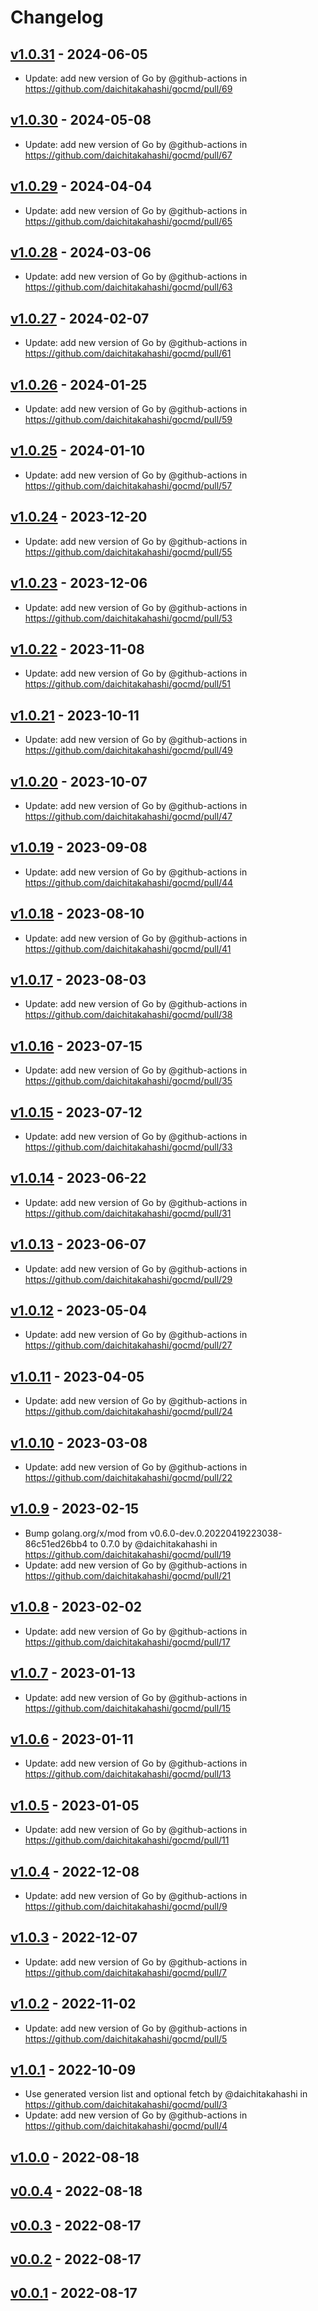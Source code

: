 # Changelog

## [v1.0.31](https://github.com/daichitakahashi/gocmd/compare/v1.0.30...v1.0.31) - 2024-06-05
- Update: add new version of Go by @github-actions in https://github.com/daichitakahashi/gocmd/pull/69

## [v1.0.30](https://github.com/daichitakahashi/gocmd/compare/v1.0.29...v1.0.30) - 2024-05-08
- Update: add new version of Go by @github-actions in https://github.com/daichitakahashi/gocmd/pull/67

## [v1.0.29](https://github.com/daichitakahashi/gocmd/compare/v1.0.28...v1.0.29) - 2024-04-04
- Update: add new version of Go by @github-actions in https://github.com/daichitakahashi/gocmd/pull/65

## [v1.0.28](https://github.com/daichitakahashi/gocmd/compare/v1.0.27...v1.0.28) - 2024-03-06
- Update: add new version of Go by @github-actions in https://github.com/daichitakahashi/gocmd/pull/63

## [v1.0.27](https://github.com/daichitakahashi/gocmd/compare/v1.0.26...v1.0.27) - 2024-02-07
- Update: add new version of Go by @github-actions in https://github.com/daichitakahashi/gocmd/pull/61

## [v1.0.26](https://github.com/daichitakahashi/gocmd/compare/v1.0.25...v1.0.26) - 2024-01-25
- Update: add new version of Go by @github-actions in https://github.com/daichitakahashi/gocmd/pull/59

## [v1.0.25](https://github.com/daichitakahashi/gocmd/compare/v1.0.24...v1.0.25) - 2024-01-10
- Update: add new version of Go by @github-actions in https://github.com/daichitakahashi/gocmd/pull/57

## [v1.0.24](https://github.com/daichitakahashi/gocmd/compare/v1.0.23...v1.0.24) - 2023-12-20
- Update: add new version of Go by @github-actions in https://github.com/daichitakahashi/gocmd/pull/55

## [v1.0.23](https://github.com/daichitakahashi/gocmd/compare/v1.0.22...v1.0.23) - 2023-12-06
- Update: add new version of Go by @github-actions in https://github.com/daichitakahashi/gocmd/pull/53

## [v1.0.22](https://github.com/daichitakahashi/gocmd/compare/v1.0.21...v1.0.22) - 2023-11-08
- Update: add new version of Go by @github-actions in https://github.com/daichitakahashi/gocmd/pull/51

## [v1.0.21](https://github.com/daichitakahashi/gocmd/compare/v1.0.20...v1.0.21) - 2023-10-11
- Update: add new version of Go by @github-actions in https://github.com/daichitakahashi/gocmd/pull/49

## [v1.0.20](https://github.com/daichitakahashi/gocmd/compare/v1.0.19...v1.0.20) - 2023-10-07
- Update: add new version of Go by @github-actions in https://github.com/daichitakahashi/gocmd/pull/47

## [v1.0.19](https://github.com/daichitakahashi/gocmd/compare/v1.0.18...v1.0.19) - 2023-09-08
- Update: add new version of Go by @github-actions in https://github.com/daichitakahashi/gocmd/pull/44

## [v1.0.18](https://github.com/daichitakahashi/gocmd/compare/v1.0.17...v1.0.18) - 2023-08-10
- Update: add new version of Go by @github-actions in https://github.com/daichitakahashi/gocmd/pull/41

## [v1.0.17](https://github.com/daichitakahashi/gocmd/compare/v1.0.16...v1.0.17) - 2023-08-03
- Update: add new version of Go by @github-actions in https://github.com/daichitakahashi/gocmd/pull/38

## [v1.0.16](https://github.com/daichitakahashi/gocmd/compare/v1.0.15...v1.0.16) - 2023-07-15
- Update: add new version of Go by @github-actions in https://github.com/daichitakahashi/gocmd/pull/35

## [v1.0.15](https://github.com/daichitakahashi/gocmd/compare/v1.0.14...v1.0.15) - 2023-07-12
- Update: add new version of Go by @github-actions in https://github.com/daichitakahashi/gocmd/pull/33

## [v1.0.14](https://github.com/daichitakahashi/gocmd/compare/v1.0.13...v1.0.14) - 2023-06-22
- Update: add new version of Go by @github-actions in https://github.com/daichitakahashi/gocmd/pull/31

## [v1.0.13](https://github.com/daichitakahashi/gocmd/compare/v1.0.12...v1.0.13) - 2023-06-07
- Update: add new version of Go by @github-actions in https://github.com/daichitakahashi/gocmd/pull/29

## [v1.0.12](https://github.com/daichitakahashi/gocmd/compare/v1.0.11...v1.0.12) - 2023-05-04
- Update: add new version of Go by @github-actions in https://github.com/daichitakahashi/gocmd/pull/27

## [v1.0.11](https://github.com/daichitakahashi/gocmd/compare/v1.0.10...v1.0.11) - 2023-04-05
- Update: add new version of Go by @github-actions in https://github.com/daichitakahashi/gocmd/pull/24

## [v1.0.10](https://github.com/daichitakahashi/gocmd/compare/v1.0.9...v1.0.10) - 2023-03-08
- Update: add new version of Go by @github-actions in https://github.com/daichitakahashi/gocmd/pull/22

## [v1.0.9](https://github.com/daichitakahashi/gocmd/compare/v1.0.8...v1.0.9) - 2023-02-15
- Bump golang.org/x/mod from v0.6.0-dev.0.20220419223038-86c51ed26bb4 to 0.7.0 by @daichitakahashi in https://github.com/daichitakahashi/gocmd/pull/19
- Update: add new version of Go by @github-actions in https://github.com/daichitakahashi/gocmd/pull/21

## [v1.0.8](https://github.com/daichitakahashi/gocmd/compare/v1.0.7...v1.0.8) - 2023-02-02
- Update: add new version of Go by @github-actions in https://github.com/daichitakahashi/gocmd/pull/17

## [v1.0.7](https://github.com/daichitakahashi/gocmd/compare/v1.0.6...v1.0.7) - 2023-01-13
- Update: add new version of Go by @github-actions in https://github.com/daichitakahashi/gocmd/pull/15

## [v1.0.6](https://github.com/daichitakahashi/gocmd/compare/v1.0.5...v1.0.6) - 2023-01-11
- Update: add new version of Go by @github-actions in https://github.com/daichitakahashi/gocmd/pull/13

## [v1.0.5](https://github.com/daichitakahashi/gocmd/compare/v1.0.4...v1.0.5) - 2023-01-05
- Update: add new version of Go by @github-actions in https://github.com/daichitakahashi/gocmd/pull/11

## [v1.0.4](https://github.com/daichitakahashi/gocmd/compare/v1.0.3...v1.0.4) - 2022-12-08
- Update: add new version of Go by @github-actions in https://github.com/daichitakahashi/gocmd/pull/9

## [v1.0.3](https://github.com/daichitakahashi/gocmd/compare/v1.0.2...v1.0.3) - 2022-12-07
- Update: add new version of Go by @github-actions in https://github.com/daichitakahashi/gocmd/pull/7

## [v1.0.2](https://github.com/daichitakahashi/gocmd/compare/v1.0.1...v1.0.2) - 2022-11-02
- Update: add new version of Go by @github-actions in https://github.com/daichitakahashi/gocmd/pull/5

## [v1.0.1](https://github.com/daichitakahashi/gocmd/compare/v1.0.0...v1.0.1) - 2022-10-09
- Use generated version list and optional fetch by @daichitakahashi in https://github.com/daichitakahashi/gocmd/pull/3
- Update: add new version of Go by @github-actions in https://github.com/daichitakahashi/gocmd/pull/4

## [v1.0.0](https://github.com/daichitakahashi/gocmd/compare/v0.0.4...v1.0.0) - 2022-08-18

## [v0.0.4](https://github.com/daichitakahashi/gocmd/compare/v0.0.3...v0.0.4) - 2022-08-18

## [v0.0.3](https://github.com/daichitakahashi/gocmd/compare/v0.0.2...v0.0.3) - 2022-08-17

## [v0.0.2](https://github.com/daichitakahashi/gocmd/compare/v0.0.1...v0.0.2) - 2022-08-17

## [v0.0.1](https://github.com/daichitakahashi/gocmd/commits/v0.0.1) - 2022-08-17
